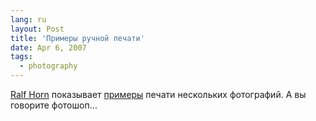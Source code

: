 ```yaml
---
lang: ru
layout: Post
title: 'Примеры ручной печати'
date: Apr 6, 2007
tags:
  - photography
---
```


[Ralf Horn](http://www.f45.com/ 'Ralf Horn Photography') показывает [примеры](http://www.f45.com/html/tech/index.html 'Printing technique') печати нескольких фотографий. А вы говорите фотошоп…
